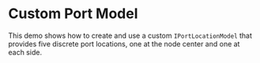 # Custom Port Model
  

 This demo shows how to create and use a custom `IPortLocationModel` that provides five discrete port locations, one at the node center and one at each side.   